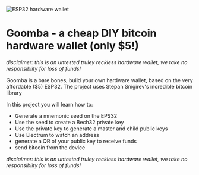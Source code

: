 ![ESP32 hardware wallet](https://i.imgur.com/FXjICTq.png)
# Goomba - a cheap DIY bitcoin hardware wallet (only $5!)
*disclaimer: this is an untested truley reckless hardware wallet, we take no responsiblity for loss of funds!*

Goomba is a bare bones, build your own hardware wallet, based on the very affordable ($5) ESP32. The project uses Stepan Snigirev's incredible bitcoin library 

In this project you will learn how to:
- Generate a mnemonic seed on the EPS32
- Use the seed to create a Bech32 private key
- Use the private key to generate a master and child public keys
- Use Electrum to watch an address
- generate a QR of your public key to receive funds
- send bitcoin from the device

*disclaimer: this is an untested truley reckless hardware wallet, we take no responsiblity for loss of funds!*






